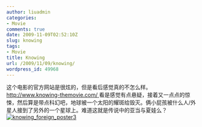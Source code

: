 ```yaml
---
author: liuadmin
categories:
- Movie
comments: true
date: 2009-11-09T02:52:10Z
slug: knowing
tags:
- Movie
title: Knowing
url: /2009/11/09/knowing/
wordpress_id: 49968
---
```


这个电影的官方网站是很炫的，但是看后感觉真的不怎么样。[http://www.knowing-themovie.com/ ](http://www.knowing-themovie.com/)看是感觉有点悬疑，接着又一点点的惊悚，然后算是带点科幻吧，地球被一个太阳的耀斑给毁灭。俩小屁孩被什么人/外星人接到了另外的一个星球上。难道这就是传说中的亚当与夏娃么？<br />[![knowing_foreign_poster3](http://7bv9gn.com1.z0.glb.clouddn.com/wp-content/uploads/266/26670/2009/11/knowing_foreign_poster3.jpg)](http://martinliu.cn/2009/11/09/knowing/knowing_foreign_poster3/)
